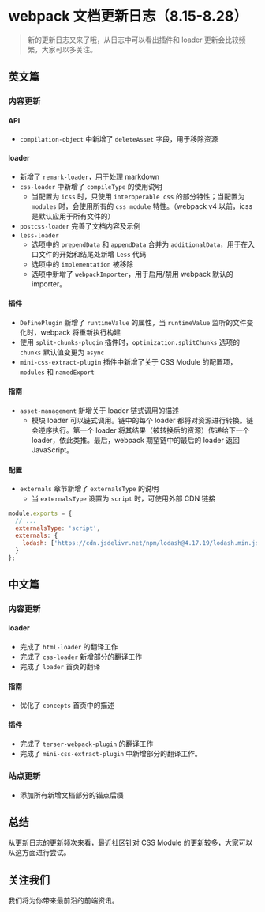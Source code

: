 # webpack 文档更新日志（8.15-8.28）

> 新的更新日志又来了哦，从日志中可以看出插件和 loader 更新会比较频繁，大家可以多关注。

## 英文篇

### 内容更新

#### API

* `compilation-object` 中新增了 `deleteAsset` 字段，用于移除资源

#### loader

* 新增了 `remark-loader`，用于处理 markdown
* `css-loader` 中新增了 `compileType` 的使用说明
  * 当配置为 `icss` 时，只使用 `interoperable css` 的部分特性；当配置为 `modules` 时，会使用所有的 `css module` 特性。（webpack v4 以前，icss 是默认应用于所有文件的）
* `postcss-loader` 完善了文档内容及示例
* `less-loader`
  * 选项中的 `prependData` 和 `appendData` 合并为 `additionalData`，用于在入口文件的开始和结尾处新增 `Less` 代码
  * 选项中的 `implementation` 被移除
  * 选项中新增了 `webpackImporter`，用于启用/禁用 webpack 默认的 importer。

#### 插件

* `DefinePlugin` 新增了 `runtimeValue` 的属性，当 `runtimeValue` 监听的文件变化时，webpack 将重新执行构建
* 使用 `split-chunks-plugin` 插件时，`optimization.splitChunks` 选项的 `chunks` 默认值变更为 `async`
* `mini-css-extract-plugin` 插件中新增了关于 CSS Module 的配置项，`modules` 和 `namedExport`

#### 指南

* `asset-management` 新增关于 loader 链式调用的描述
  * 模块 loader 可以链式调用。链中的每个 loader 都将对资源进行转换。链会逆序执行。第一个 loader 将其结果（被转换后的资源）传递给下一个 loader，依此类推。最后，webpack 期望链中的最后的 loader 返回 JavaScript。

#### 配置

* `externals` 章节新增了 `externalsType` 的说明
  * 当 `externalsType` 设置为 `script` 时，可使用外部 CDN 链接

```js
module.exports = {
  // ...
  externalsType: 'script',
  externals: {
    lodash: ['https://cdn.jsdelivr.net/npm/lodash@4.17.19/lodash.min.js', '_'],
  }
};
```

## 中文篇

### 内容更新

#### loader

* 完成了 `html-loader` 的翻译工作
* 完成了 `css-loader` 新增部分的翻译工作
* 完成了 `loader` 首页的翻译

#### 指南

* 优化了 `concepts` 首页中的描述

#### 插件

* 完成了 `terser-webpack-plugin` 的翻译工作
* 完成了 `mini-css-extract-plugin` 中新增部分的翻译工作。

### 站点更新

* 添加所有新增文档部分的锚点后缀

## 总结

从更新日志的更新频次来看，最近社区针对 CSS Module 的更新较多，大家可以从这方面进行尝试。

## 关注我们

我们将为你带来最前沿的前端资讯。

